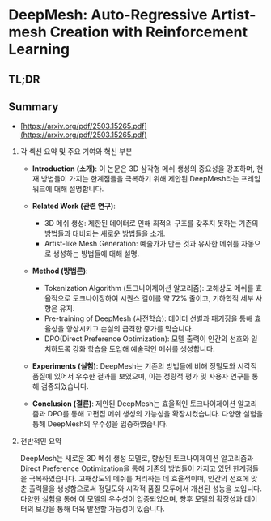 # DeepMesh: Auto-Regressive Artist-mesh Creation with Reinforcement Learning
## TL;DR
## Summary
- [https://arxiv.org/pdf/2503.15265.pdf](https://arxiv.org/pdf/2503.15265.pdf)

1. 각 섹션 요약 및 주요 기여와 혁신 부분

   - **Introduction (소개)**: 이 논문은 3D 삼각형 메쉬 생성의 중요성을 강조하며, 현재 방법들이 가지는 한계점들을 극복하기 위해 제안된 DeepMesh라는 프레임워크에 대해 설명합니다.

   - **Related Work (관련 연구)**:
     - 3D 메쉬 생성: 제한된 데이터로 인해 최적의 구조를 갖추지 못하는 기존의 방법들과 대비되는 새로운 방법들을 소개.
     - Artist-like Mesh Generation: 예술가가 만든 것과 유사한 메쉬를 자동으로 생성하는 방법들에 대해 설명.

   - **Method (방법론)**:
     - Tokenization Algorithm (토크나이제이션 알고리즘): 고해상도 메쉬를 효율적으로 토크나이징하여 시퀀스 길이를 약 72% 줄이고, 기하학적 세부 사항은 유지.
     - Pre-training of DeepMesh (사전학습): 데이터 선별과 패키징을 통해 효율성을 향상시키고 손실의 급격한 증가를 막습니다.
     - DPO(Direct Preference Optimization): 모델 출력이 인간의 선호와 일치하도록 강화 학습을 도입해 예술적인 메쉬를 생성합니다.

   - **Experiments (실험)**: DeepMesh는 기존의 방법들에 비해 정밀도와 시각적 품질에 있어서 우수한 결과를 보였으며, 이는 정량적 평가 및 사용자 연구를 통해 검증되었습니다.

   - **Conclusion (결론)**: 제안된 DeepMesh는 효율적인 토크나이제이션 알고리즘과 DPO를 통해 고편집 메쉬 생성의 가능성을 확장시켰습니다. 다양한 실험을 통해 DeepMesh의 우수성을 입증하였습니다.

2. 전반적인 요약

   DeepMesh는 새로운 3D 메쉬 생성 모델로, 향상된 토크나이제이션 알고리즘과 Direct Preference Optimization을 통해 기존의 방법들이 가지고 있던 한계점들을 극복하였습니다. 고해상도의 메쉬를 처리하는 데 효율적이며, 인간의 선호에 맞춘 출력물을 생성함으로써 정밀도와 시각적 품질 모두에서 개선된 성능을 보입니다. 다양한 실험을 통해 이 모델의 우수성이 입증되었으며, 향후 모델의 확장성과 데이터의 보강을 통해 더욱 발전할 가능성이 있습니다.